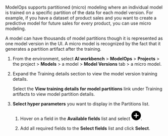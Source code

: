 ModelOps supports partitioned (micro) modeling where an individual model is trained on a specific partition of the data for each model version. For example, if you have a dataset of product sales and you want to create a predictive model for future sales for every product, you can use micro modeling.

A model can have thousands of model partitions though it is represented as one model version in the UI. A micro model is recognized by the fact that it generates a partition artifact after the training.

1.  From the environment, select **AI workbench** > **ModelOps** > **Projects** > the project > **Models** > a model > **Model Versions** tab > a micro model.


1.  Expand the Training details section to view the model version training details.

    Select the **View training details for model partitions** link under Training artifacts to view model partition details.


1.  **Select hyper parameters** you want to display in the Partitions list.

    1.  Hover on a field in the **Available fields** list and select ![Add icon](Images/ebt1659745488877.svg).


    1.  Add all required fields to the **Select fields** list and click **Select**.


